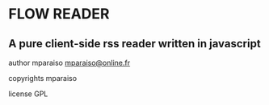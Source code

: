 FLOW READER
===========

A pure client-side rss reader written in javascript
---------------------------------------------------

author mparaiso <mparaiso@online.fr>

copyrights mparaiso

license GPL



